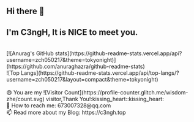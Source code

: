 ## Hi there 👋
## I'm C3ngH, It is NICE to meet you. 
</br>
[![Anurag's GitHub stats](https://github-readme-stats.vercel.app/api?username=zch050217&theme=tokyonight)](https://github.com/anuraghazra/github-readme-stats)
</br>
![Top Langs](https://github-readme-stats.vercel.app/api/top-langs/?username=zch050217&layout=compact&theme=tokyonight)
</br></br>
😄 You are my ![Visitor Count](https://profile-counter.glitch.me/wisdom-zhe/count.svg) visitor,Thank You!:kissing_heart::kissing_heart:
</br>
💬 How to reach me: 673007328@qq.com
</br>
📫 Read more about my Blog: https://c3ngh.top
